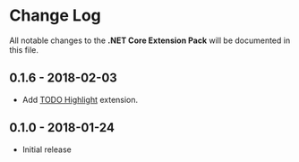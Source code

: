 # Change Log

All notable changes to the **.NET Core Extension Pack** will be documented in this file.

## 0.1.6 - 2018-02-03

- Add [TODO Highlight](https://marketplace.visualstudio.com/items?itemName=wayou.vscode-todo-highlight) extension.

## 0.1.0 - 2018-01-24

- Initial release
